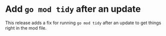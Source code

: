 # Add `go mod tidy` after an update

This release adds a fix for running `go mod tidy` after an update to get things right in the mod file.
